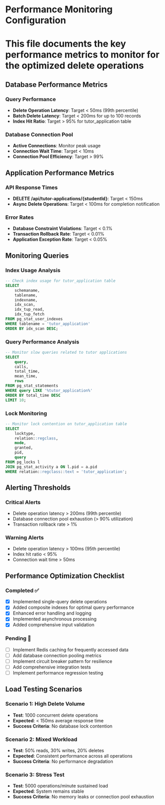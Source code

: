 # Performance Monitoring Configuration
# This file documents the key performance metrics to monitor for the optimized delete operations

## Database Performance Metrics

### Query Performance
- **Delete Operation Latency**: Target < 50ms (99th percentile)
- **Batch Delete Latency**: Target < 200ms for up to 100 records
- **Index Hit Ratio**: Target > 95% for tutor_application table

### Database Connection Pool
- **Active Connections**: Monitor peak usage
- **Connection Wait Time**: Target < 10ms
- **Connection Pool Efficiency**: Target > 99%

## Application Performance Metrics

### API Response Times
- **DELETE /api/tutor-applications/{studentId}**: Target < 150ms
- **Async Delete Operations**: Target < 100ms for completion notification

### Error Rates
- **Database Constraint Violations**: Target < 0.1%
- **Transaction Rollback Rate**: Target < 0.01%
- **Application Exception Rate**: Target < 0.05%

## Monitoring Queries

### Index Usage Analysis
```sql
-- Check index usage for tutor_application table
SELECT 
    schemaname,
    tablename,
    indexname,
    idx_scan,
    idx_tup_read,
    idx_tup_fetch
FROM pg_stat_user_indexes 
WHERE tablename = 'tutor_application'
ORDER BY idx_scan DESC;
```

### Query Performance Analysis
```sql
-- Monitor slow queries related to tutor applications
SELECT 
    query,
    calls,
    total_time,
    mean_time,
    rows
FROM pg_stat_statements 
WHERE query LIKE '%tutor_application%'
ORDER BY total_time DESC
LIMIT 10;
```

### Lock Monitoring
```sql
-- Monitor lock contention on tutor_application table
SELECT 
    locktype,
    relation::regclass,
    mode,
    granted,
    pid,
    query
FROM pg_locks l
JOIN pg_stat_activity a ON l.pid = a.pid
WHERE relation::regclass::text = 'tutor_application';
```

## Alerting Thresholds

### Critical Alerts
- Delete operation latency > 200ms (99th percentile)
- Database connection pool exhaustion (> 90% utilization)
- Transaction rollback rate > 1%

### Warning Alerts
- Delete operation latency > 100ms (95th percentile)
- Index hit ratio < 95%
- Connection wait time > 50ms

## Performance Optimization Checklist

### Completed ✅
- [x] Implemented single-query delete operations
- [x] Added composite indexes for optimal query performance
- [x] Enhanced error handling and logging
- [x] Implemented asynchronous processing
- [x] Added comprehensive input validation

### Pending 🔄
- [ ] Implement Redis caching for frequently accessed data
- [ ] Add database connection pooling metrics
- [ ] Implement circuit breaker pattern for resilience
- [ ] Add comprehensive integration tests
- [ ] Implement performance regression testing

## Load Testing Scenarios

### Scenario 1: High Delete Volume
- **Test**: 1000 concurrent delete operations
- **Expected**: < 150ms average response time
- **Success Criteria**: No database lock contention

### Scenario 2: Mixed Workload
- **Test**: 50% reads, 30% writes, 20% deletes
- **Expected**: Consistent performance across all operations
- **Success Criteria**: No performance degradation

### Scenario 3: Stress Test
- **Test**: 5000 operations/minute sustained load
- **Expected**: System remains stable
- **Success Criteria**: No memory leaks or connection pool exhaustion
